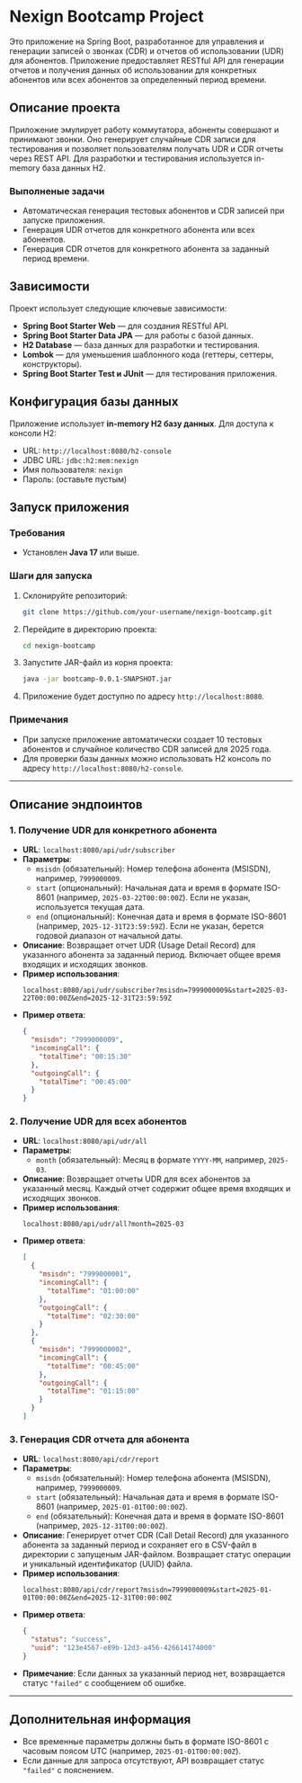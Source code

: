 # Nexign Bootcamp Project

Это приложение на Spring Boot, разработанное для управления и генерации записей о звонках (CDR) и 
отчетов об использовании (UDR) для абонентов. Приложение предоставляет RESTful API для генерации 
отчетов и получения данных об использовании для конкретных абонентов или всех абонентов за 
определенный период времени.

## Описание проекта

Приложение эмулирует работу коммутатора, абоненты совершают и принимают звонки. 
Оно генерирует случайные CDR записи для тестирования и позволяет пользователям 
получать UDR и CDR отчеты через REST API. 
Для разработки и тестирования используется in-memory база данных H2.

### Выполненые задачи
- Автоматическая генерация тестовых абонентов и CDR записей при запуске приложения.
- Генерация UDR отчетов для конкретного абонента или всех абонентов.
- Генерация CDR отчетов для конкретного абонента за заданный период времени.

## Зависимости

Проект использует следующие ключевые зависимости:
- **Spring Boot Starter Web** — для создания RESTful API.
- **Spring Boot Starter Data JPA** — для работы с базой данных.
- **H2 Database** — база данных для разработки и тестирования.
- **Lombok** — для уменьшения шаблонного кода (геттеры, сеттеры, конструкторы).
- **Spring Boot Starter Test и JUnit** — для тестирования приложения.

## Конфигурация базы данных

Приложение использует **in-memory H2 базу данных**. 
Для доступа к консоли H2:
- URL: `http://localhost:8080/h2-console`
- JDBC URL: `jdbc:h2:mem:nexign`
- Имя пользователя: `nexign`
- Пароль: (оставьте пустым)

## Запуск приложения

### Требования
- Установлен **Java 17** или выше.

### Шаги для запуска
1. Склонируйте репозиторий:
   ```bash
   git clone https://github.com/your-username/nexign-bootcamp.git
   ```
2. Перейдите в директорию проекта:
   ```bash
   cd nexign-bootcamp
   ```
3. Запустите JAR-файл из корня проекта:
      ```bash
      java -jar bootcamp-0.0.1-SNAPSHOT.jar
      ```

5. Приложение будет доступно по адресу `http://localhost:8080`.

### Примечания
- При запуске приложение автоматически создает 10 тестовых абонентов и случайное количество CDR записей для 2025 года.
- Для проверки базы данных можно использовать H2 консоль по адресу `http://localhost:8080/h2-console`.

---

## Описание эндпоинтов

### 1. Получение UDR для конкретного абонента
- **URL**: `localhost:8080/api/udr/subscriber`
- **Параметры**:
   - `msisdn` (обязательный): Номер телефона абонента (MSISDN), например, `7999000009`.
   - `start` (опциональный): Начальная дата и время в формате ISO-8601 (например, `2025-03-22T00:00:00Z`). Если не указан, используется текущая дата.
   - `end` (опциональный): Конечная дата и время в формате ISO-8601 (например, `2025-12-31T23:59:59Z`). Если не указан, берется годовой диапазон от начальной даты.
- **Описание**: Возвращает отчет UDR (Usage Detail Record) для указанного абонента за заданный период. Включает общее время входящих и исходящих звонков.
- **Пример использования**:
  ```
  localhost:8080/api/udr/subscriber?msisdn=7999000009&start=2025-03-22T00:00:00Z&end=2025-12-31T23:59:59Z
  ```
- **Пример ответа**:
  ```json
  {
    "msisdn": "7999000009",
    "incomingCall": {
      "totalTime": "00:15:30"
    },
    "outgoingCall": {
      "totalTime": "00:45:00"
    }
  }
  ```

### 2. Получение UDR для всех абонентов
- **URL**: `localhost:8080/api/udr/all`
- **Параметры**:
   - `month` (обязательный): Месяц в формате `YYYY-MM`, например, `2025-03`.
- **Описание**: Возвращает отчеты UDR для всех абонентов за указанный месяц. Каждый отчет содержит общее время входящих и исходящих звонков.
- **Пример использования**:
  ```
  localhost:8080/api/udr/all?month=2025-03
  ```
- **Пример ответа**:
  ```json
  [
    {
      "msisdn": "7999000001",
      "incomingCall": {
        "totalTime": "01:00:00"
      },
      "outgoingCall": {
        "totalTime": "02:30:00"
      }
    },
    {
      "msisdn": "7999000002",
      "incomingCall": {
        "totalTime": "00:45:00"
      },
      "outgoingCall": {
        "totalTime": "01:15:00"
      }
    }
  ]
  ```

### 3. Генерация CDR отчета для абонента
- **URL**: `localhost:8080/api/cdr/report`
- **Параметры**:
   - `msisdn` (обязательный): Номер телефона абонента (MSISDN), например, `7999000009`.
   - `start` (обязательный): Начальная дата и время в формате ISO-8601 (например, `2025-01-01T00:00:00Z`).
   - `end` (обязательный): Конечная дата и время в формате ISO-8601 (например, `2025-12-31T00:00:00Z`).
- **Описание**: Генерирует отчет CDR (Call Detail Record) для указанного абонента за заданный период и сохраняет его в CSV-файл в директории с запущеным JAR-файлом. Возвращает статус операции и уникальный идентификатор (UUID) файла.
- **Пример использования**:
  ```
  localhost:8080/api/cdr/report?msisdn=7999000009&start=2025-01-01T00:00:00Z&end=2025-12-31T00:00:00Z
  ```
- **Пример ответа**:
  ```json
  {
    "status": "success",
    "uuid": "123e4567-e89b-12d3-a456-426614174000"
  }
  ```
- **Примечание**: Если данных за указанный период нет, возвращается статус `"failed"` с сообщением об ошибке.

---

## Дополнительная информация
- Все временные параметры должны быть в формате ISO-8601 с часовым поясом UTC (например, `2025-01-01T00:00:00Z`).
- Если данные для запроса отсутствуют, API возвращает статус `"failed"` с пояснением.


